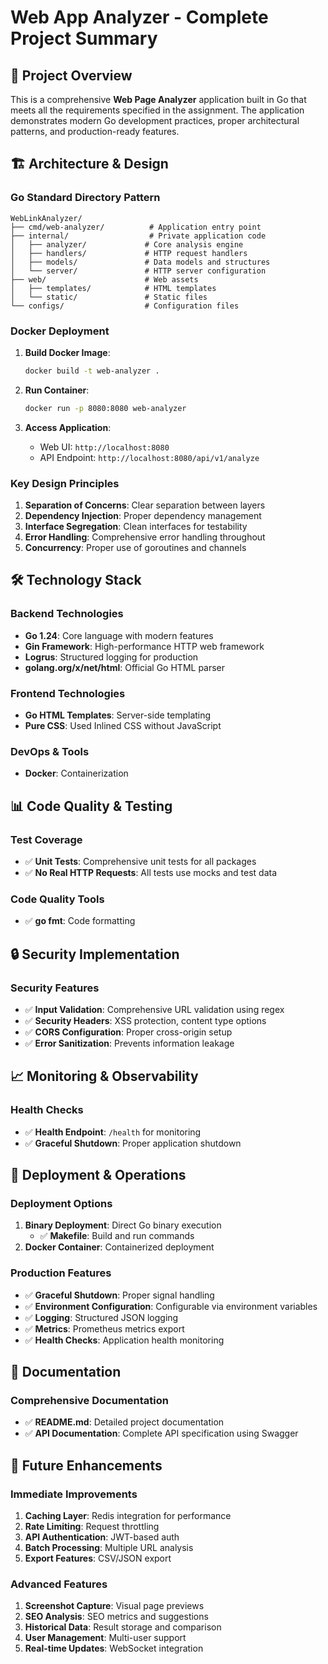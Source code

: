 # Web App Analyzer - Complete Project Summary

## 🎯 Project Overview

This is a comprehensive **Web Page Analyzer** application built in Go that meets all the requirements specified in the assignment. The application demonstrates modern Go development practices, proper architectural patterns, and production-ready features.

## 🏗️ Architecture & Design

### Go Standard Directory Pattern
```
WebLinkAnalyzer/
├── cmd/web-analyzer/          # Application entry point
├── internal/                  # Private application code
│   ├── analyzer/             # Core analysis engine
│   ├── handlers/             # HTTP request handlers
│   ├── models/               # Data models and structures
│   └── server/               # HTTP server configuration
├── web/                      # Web assets
│   ├── templates/            # HTML templates
│   └── static/               # Static files
└── configs/                  # Configuration files
```

### Docker Deployment
1. **Build Docker Image**:
   ```bash
   docker build -t web-analyzer .
   ```

2. **Run Container**:
   ```bash
   docker run -p 8080:8080 web-analyzer
   ```

3. **Access Application**:
   - Web UI: `http://localhost:8080`
   - API Endpoint: `http://localhost:8080/api/v1/analyze`


### Key Design Principles
1. **Separation of Concerns**: Clear separation between layers
2. **Dependency Injection**: Proper dependency management
3. **Interface Segregation**: Clean interfaces for testability
4. **Error Handling**: Comprehensive error handling throughout
5. **Concurrency**: Proper use of goroutines and channels

## 🛠️ Technology Stack

### Backend Technologies
- **Go 1.24**: Core language with modern features
- **Gin Framework**: High-performance HTTP web framework
- **Logrus**: Structured logging for production
- **golang.org/x/net/html**: Official Go HTML parser

### Frontend Technologies
- **Go HTML Templates**: Server-side templating
- **Pure CSS**: Used Inlined CSS without JavaScript

### DevOps & Tools
- **Docker**: Containerization

## 📊 Code Quality & Testing

### Test Coverage
- ✅ **Unit Tests**: Comprehensive unit tests for all packages
- ✅ **No Real HTTP Requests**: All tests use mocks and test data

### Code Quality Tools
- ✅ **go fmt**: Code formatting

## 🔒 Security Implementation

### Security Features
- ✅ **Input Validation**: Comprehensive URL validation using regex
- ✅ **Security Headers**: XSS protection, content type options
- ✅ **CORS Configuration**: Proper cross-origin setup
- ✅ **Error Sanitization**: Prevents information leakage

## 📈 Monitoring & Observability

### Health Checks
- ✅ **Health Endpoint**: `/health` for monitoring
- ✅ **Graceful Shutdown**: Proper application shutdown

## 🚀 Deployment & Operations

### Deployment Options
1. **Binary Deployment**: Direct Go binary execution
    - ✅ **Makefile**: Build and run commands
2. **Docker Container**: Containerized deployment

### Production Features
- ✅ **Graceful Shutdown**: Proper signal handling
- ✅ **Environment Configuration**: Configurable via environment variables
- ✅ **Logging**: Structured JSON logging
- ✅ **Metrics**: Prometheus metrics export
- ✅ **Health Checks**: Application health monitoring

## 📝 Documentation

### Comprehensive Documentation
- ✅ **README.md**: Detailed project documentation
- ✅ **API Documentation**: Complete API specification using Swagger

## 🔮 Future Enhancements

### Immediate Improvements
1. **Caching Layer**: Redis integration for performance
2. **Rate Limiting**: Request throttling
3. **API Authentication**: JWT-based auth
4. **Batch Processing**: Multiple URL analysis
5. **Export Features**: CSV/JSON export

### Advanced Features
1. **Screenshot Capture**: Visual page previews
2. **SEO Analysis**: SEO metrics and suggestions
3. **Historical Data**: Result storage and comparison
4. **User Management**: Multi-user support
5. **Real-time Updates**: WebSocket integration